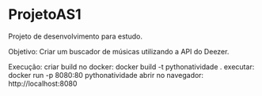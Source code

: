 # ProjetoAS1

Projeto de desenvolvimento para estudo.

Objetivo: Criar um buscador de músicas utilizando a API do Deezer.

Execução:
criar build no docker: docker build -t pythonatividade . 
executar: docker run -p 8080:80 pythonatividade
abrir no navegador: http://localhost:8080